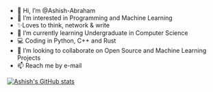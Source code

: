 - 👋 Hi, I’m @Ashish-Abraham
- 👀 I’m interested in Programming and Machine Learning
- ✨Loves to think, network & write
- 🌱 I’m currently learning Undergraduate in Computer Science
- 💻 Coding in Python, C++ and Rust
- 💞️ I’m looking to collaborate on Open Source and Machine Learning Projects
- 📫 Reach me by e-mail

[![Ashish's GitHub stats](https://github-readme-stats.vercel.app/api?username=anuraghazra)](https://github.com/Ashish-Abraham/github-readme-stats)

<!---
Ashish-Abraham/Ashish-Abraham is a ✨ special ✨ repository because its `README.md` (this file) appears on your GitHub profile.
You can click the Preview link to take a look at your changes.
--->

